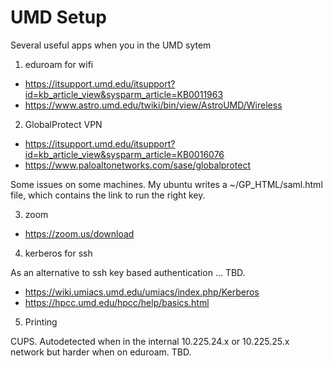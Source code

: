 #  UMD Setup

Several useful apps when you in the UMD sytem

1. eduroam for wifi

* https://itsupport.umd.edu/itsupport?id=kb_article_view&sysparm_article=KB0011963
* https://www.astro.umd.edu/twiki/bin/view/AstroUMD/Wireless

2. GlobalProtect VPN

* https://itsupport.umd.edu/itsupport?id=kb_article_view&sysparm_article=KB0016076
* https://www.paloaltonetworks.com/sase/globalprotect

Some issues on some machines.  My ubuntu writes a ~/GP_HTML/saml.html file, which
contains the link to run the right key.  

3. zoom

* https://zoom.us/download

4. kerberos for ssh

As an alternative to ssh key based authentication ...  TBD.

* https://wiki.umiacs.umd.edu/umiacs/index.php/Kerberos
* https://hpcc.umd.edu/hpcc/help/basics.html

5. Printing

CUPS.  Autodetected when in the internal 10.225.24.x or 10.225.25.x network
but harder when on eduroam.   TBD.
